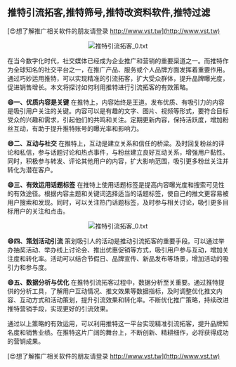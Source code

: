 ## **推特引流拓客,推特筛号,推特改资料软件,推特过滤**

[😍想了解推广相关软件的朋友请登录 http://www.vst.tw](http://www.vst.tw)

 <center><img src="https://vst.tw/MP4/tuiguang/png/6.png" alt="推特引流拓客_0.txt"></center>

在当今数字化时代，社交媒体已经成为企业推广和营销的重要渠道之一。而推特作为全球知名的社交平台之一，在推广产品、服务或个人品牌方面发挥着重要作用。通过巧妙运用推特，可以实现精准的引流拓客，扩大受众群体，提升品牌曝光度，促进销售增长。本文将探讨如何利用推特进行引流拓客的有效策略。

**😄一、优质内容是关键**
在推特上，内容始终是王道。发布优质、有吸引力的内容是吸引用户关注的关键。内容可以是有趣的文字、图片、视频等形式，要符合目标受众的兴趣和需求，引起他们的共鸣和关注。定期更新内容，保持活跃度，增加粉丝互动，有助于提升推特账号的曝光率和影响力。

**😄二、互动与社交**
在推特上，互动是建立关系和信任的桥梁。及时回复粉丝的评论和私信，参与话题讨论和热点事件，与粉丝建立良好互动关系，增强用户黏性。同时，积极参与转发、评论其他用户的内容，扩大影响范围，吸引更多粉丝关注并转化为潜在客户。

**😄三、有效运用话题标签**
在推特上使用话题标签是提高内容曝光度和搜索可见性的有效途径。根据内容主题和关键词选择适当的话题标签，使自己的推文更容易被用户搜索和发现。同时，可以关注热门话题标签，及时参与相关讨论，吸引更多目标用户的关注和点击。

 <center><img src="https://vst.tw/MP4/tuiguang/png/2.png" alt="推特引流拓客_0.txt"></center>

**😄四、策划活动引流**
策划吸引人的活动是推动引流拓客的重要手段。可以通过举办抽奖活动、举办线上讨论会、推出优惠促销等方式，吸引用户参与互动，增加关注度和转化率。活动可以结合节假日、品牌宣传、新品发布等场景，增加活动的吸引力和参与度。

**😄五、数据分析与优化**
在推特引流拓客过程中，数据分析至关重要。通过推特提供的分析工具，了解用户互动情况、推文效果等数据指标，及时调整优化推文内容、互动方式和活动策划，提升引流效果和转化率。不断优化推广策略，持续改进推特营销手段，实现更好的引流效果。

通过以上策略的有效运用，可以利用推特这一平台实现精准引流拓客，提升品牌知名度和销售业绩。在推特这片广阔的舞台上，不断创新、精耕细作，必将获得成功的营销成果。

[😍想了解推广相关软件的朋友请登录 http://www.vst.tw](http://www.vst.tw)



